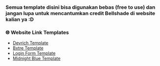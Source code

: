 ### Semua template disini bisa digunakan bebas (free to use) dan jangan lupa untuk mencantumkan credit Bellshade di website kalian ya :D

### 🌐 Website Link Templates 

- [Devrich Template](https://devrich.netlify.app/)
- [Bxtre Template](https://bxtre.netlify.app/)
- [Login Form Template](https://loginformtemplate.netlify.app/)
- [Midnight Blue Template ](http://www.levianthz.xyz/)
